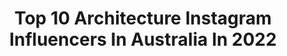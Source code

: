 ---
title: Top 10 Architecture Instagram Influencers In Australia In 2022
description: >-
  Find top architecture Instagram influencers in Australia in 2022. Most popular hashtags: #architecture #ig #citygrammers.
platform: Instagram
hits: 197
text_top: See the best Instagram profiles on inBeat.
text_bottom: inBeat has 197 Instagram influencers like this in Australia for you to pitch.
profiles:
  - username: "aliceroberts_"
    fullname: >-
      |ALICE PAOLI ROBERTS|
    bio: >-
      French & Australian ☺️ 📍SYDNEY 💍 Owner & creative director @the.littl @littlswim 🎓 Interior Architecture 📧 alice@neonmodelmanagement.com
    location: "Australia"
    followers: 466855
    engagement: 195
    commentsToLikes: 0.011019
    id: ck0tsjiet01lz0i19z0yvxx03
    verified: false
    hashtags: "#minetan, #minetanresults"
  - username: "minghan1004"
    fullname: >-
      Ming Han | Travel & Explore 🌏
    bio: >-
      Traveller | Photographer | Pharmacist 📷Sony A7iii 🇲🇾 Malaysian ❤️Travel | Hotel | Architecture | Landscape | Lifestyle 📬stanlylow@live.com
    location: "Australia"
    followers: 3033
    engagement: 2198
    commentsToLikes: 0.123029
    id: ckaortdemonvl0i78xdxywvkk
    verified: false
    hashtags: "#tourismmalaysia, #dronedaily, #uas10k, #discoverselangor"
  - username: "janbreckwoldt_photography"
    fullname: >-
      Jan Breckwoldt
    bio: >-
      Sydney based photographer. Originally from Hamburg, Germany. Loves travelling, landscape & architecture
    location: "Australia"
    followers: 10025
    engagement: 884
    commentsToLikes: 0.061927
    id: ck5cc62vhgsbm0i113kjfjb6w
    verified: false
    hashtags: "#seeaustralia, #weareexplorers, #canonaustralia, #tourismnsw"
  - username: "brisvegasdad"
    fullname: >-
      Timothy
    bio: >-
      Dad & husband to a kick-ass veterinarian. 🏳️‍🌈 Advocate. Lawyer & scholar at the confluence of tech, law & architecture. Weekend artist.
    location: "Australia"
    followers: 14262
    engagement: 667
    commentsToLikes: 0.081094
    id: ck0w5k7t441rl0i192x48taum
    verified: false
    hashtags: "#gaypride, #samesexmarriage, #loveislove, #brisbane"
  - username: "shaynebrooksimpson"
    fullname: >-
      S H A Y N E | B R O O K
    bio: >-
      Interior architecture student Agency: @themodelsau Email for enquires @ shaynebrooksimpson@gmail.com
    location: "Australia"
    followers: 40847
    engagement: 230
    commentsToLikes: 0.015999
    id: ck5c09seispm70i11vh21hzut
    verified: false
    hashtags: "#shaynebrookaesthetic, #supportlocalartists, #isolationart, #selfiemoment"
  - username: "wealthy.ld"
    fullname: >-
      Wealthy Lifestyle
    bio: >-
      •Luxury Realestate & Architecture• •Contact me by DM or by email at lndenterprises@icloud.com •Check out my other page @amg.ld
    location: "Australia"
    followers: 37424
    engagement: 215
    commentsToLikes: 0.076283
    id: ckapblaqd0b3j0i78vthxl24k
    verified: false
    hashtags: ""
  - username: "adamkanearchitects"
    fullname: >-
      Adam Kane Architects
    bio: >-
      Melbourne based Architecture and Interior Design Studio, passionate about creating timeless homes and spaces that exceed our clients’ expectations.
    location: "Australia"
    followers: 30314
    engagement: 293
    commentsToLikes: 0.017058
    id: ck0w3xhxlvsa80i19rgqkfnug
    verified: false
    hashtags: "#sydneyarchitecture, #adamkanearchitects, #melbourneinteriordesign, #melbournearchitect"
  - username: "johngollings"
    fullname: >-
      John Gollings
    bio: >-
      Australian based photographer specialising in architecture and cultural projects in Sth East Asia for publications, exhibitions and prints.
    location: "Australia"
    followers: 21740
    engagement: 266
    commentsToLikes: 0.033777
    id: ck0vyxk8p69y60i190kierm0c
    verified: false
    hashtags: "#melbourne, #vicawards20, #judithneilson, #australian"
  - username: "kevin.krautgartner"
    fullname: >-
      Kevin Krautgartner
    bio: >-
      Award winning Fine Art, Landscape and Architectural Photographer. Architecture Artworks → @kevin_krautgartner ↓ Selected prints ↓
    location: "Australia"
    followers: 11694
    engagement: 483
    commentsToLikes: 0.027297
    id: ck55jjicax5rh0i11he9luik1
    verified: false
    hashtags: ""
  - username: "skyscraping_magic"
    fullname: >-
      Skyscraping Magic
    bio: >-
      All kinds of magical architecture! #skyscraping_magic for a chance to be featured ⓐ stanish.stanishev Mods: @artur_anis_photo @veronang
    location: "Australia"
    followers: 86736
    engagement: 91
    commentsToLikes: 0.045879
    id: ck5znsyayp3em0i141rrjpnd9
    verified: false
    hashtags: ""
---